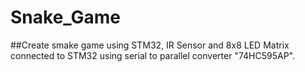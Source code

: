# Snake_Game
##Create smake game using STM32, IR Sensor and 8x8 LED Matrix connected to STM32 using serial to parallel converter "74HC595AP".
